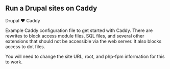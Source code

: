 
Run a Drupal sites on Caddy
---------------------------
Drupal ♥️ Caddy

Example Caddy configuration file to get started with Caddy.
There are rewrites to block access module files, SQL files, and several other extensions that should not be accessible via the web server. It also blocks access to dot files. 

You will need to change the site URL, root, and php-fpm information for this to work.

